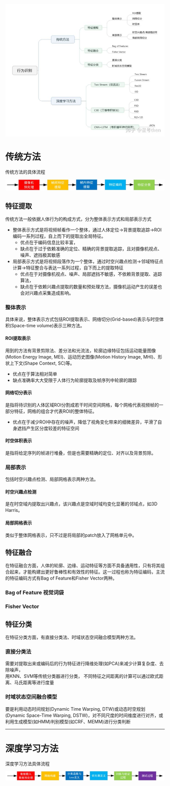 <div align="center"> <img src="pic/行为识别.png"/> </div>

# 传统方法

传统方法的具体流程
<div align="center"> <img src="pic/行为识别02.png"/> </div>




## 特征提取

传统方法一般依据人体行为的构成方式，分为整体表示方式和局部表示方式

* 整体表示方式是将视频帧看作一个整体，通过人体定位->背景提取追踪->ROI编码一系列过程，自上而下的提取出全局特征。
   * 优点在于编码信息比较丰富，
   * 缺点在于过于依赖准确的定位、精确的背景提取追踪，且对摄像机视点、噪声、遮挡极其敏感
* 局部表示方式是将视频段落作为一个整体，通过时空兴趣点检测->邻域特征点计算->特征整合与表达一系列过程，自下而上的提取特征
   * 优点在于对摄像机视点、噪声、局部遮挡不敏感，不依赖背景提取、追踪算法，
   * 缺点在于依赖兴趣点提取的数量和预处理方法，摄像机运动产生的误差也会对兴趣点采集造成影响。

### 整体表示

具体来说，整体表示方式包括ROI提取表示、网络切分(Grid-based)表示与时空体积(Space-time volume)表示三种方法。

#### ROI提取表示 

用到的方法有背景剪除法、差分法和光流法，轮廓边缘特征包括运动能量图像(Motion Energy Image, MEI)、运动历史图像(Motion History Image, MHI)、形状上下文(Shape Context, SC)等。
* 优点在于算法相对简单
* 缺点准确率大大受限于人体行为轮廓提取及帧序列中轮廓的跟踪

#### 网络切分表示
是指将待识别的人体区域ROI分割成若干时间空间网格，每个网格代表视频帧的一部分特征，网格的组合才代表ROI的整体特征。
* 优点在于减少ROI中存在的噪声，降低了视角变化带来的细微差异，平滑了自身遮挡产生区分度较差的特征空间

#### 时空体积表示

是指将给定序列的帧进行堆叠，但是也需要精确的定位、对齐以及背景剪除。

### 局部表示

包括时空兴趣点检测、局部网格表示两种方法。

#### 时空兴趣点检测

是在时空域内提取出兴趣点，该兴趣点是空域时域均变化显著的邻域点，如3D Harris。

#### 局部网格表示

类似于整体网格表示，只不过是将局部的patch放入了网格单元中。

## 特征融合
在特征融合方面，人体的轮廓、边缘、运动特征等方面不具备通用性，只有将其组合起来，才能构建出更好鲁棒性和有效性的特征。这一过程也称为特征编码，主流的特征编码方式有Bag of Feature和Fisher Vector两种。

### Bag of Feature 视觉词袋


### Fisher Vector

## 特征分类

在特征分类方面，有直接分类法、时域状态空间融合模型两种方法。

### 直接分类法

需要对提取出来或编码后的行为特征进行降维处理(如PCA)来减少计算复杂度、去除噪声，  
用KNN、SVM等传统分类器进行分类，
不同特征之间距离的计算可以通过欧式距离、马氏距离等进行度量


### 时域状态空间融合模型

要是利用动态时间规划(Dynamic Time Warping, DTW)或动态时空规划(Dynamic Space-Time Warping, DSTW)，对不同尺度的时间维度进行对齐，或利用生成模型(如HMM)判别模型(如CRF、MEMM)进行分类判断

----

# 深度学习方法

深度学习方法具体流程
<div align="center"> <img src="pic/行为识别03.png"/> </div>

